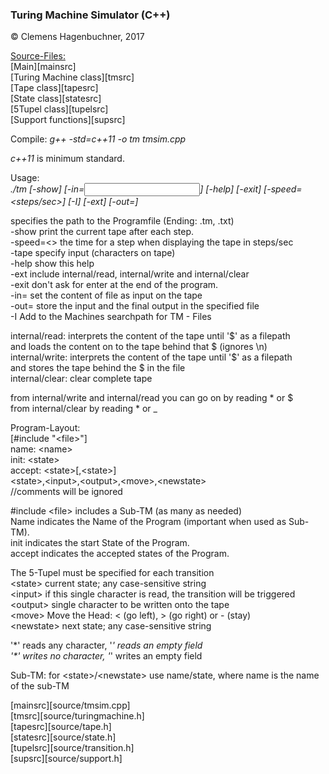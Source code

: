 ### Turing Machine Simulator (C++)

&copy; Clemens Hagenbuchner, 2017

<u>Source-Files:</u>  
[Main][mainsrc]  
[Turing Machine class][tmsrc]  
[Tape class][tapesrc]  
[State class][statesrc]  
[5Tupel class][tupelsrc]  
[Support functions][supsrc]  

Compile: *g++ -std=c++11 -o tm tmsim.cpp*

*c++11* is minimum standard.

Usage:  
*./tm <programfile> [-show] [-in=<input>] [-help] [-exit] [-speed=<steps/sec>] [-I<folder>] [-ext] [-out=<file>]*

<programfile>   specifies the path to the Programfile (Ending: .tm, .txt)  
-show           print the current tape after each step.  
-speed=<>       the time for a step when displaying the tape in steps/sec  
-tape           specify input (characters on tape)  
-help           show this help  
-ext            include internal/read, internal/write and internal/clear  
-exit           don't ask for enter at the end of the program.  
-in=<file>      set the content of file as input on the tape  
-out=<file>     store the input and the final output in the specified file  
-I<folder>      Add <folder> to the Machines searchpath for TM - Files  

internal/read: interprets the content of the tape until '$' as a filepath  
                and loads the content on to the tape behind that $ (ignores \n)  
internal/write: interprets the content of the tape until '$' as a filepath  
                and stores the tape behind the $ in the file  
internal/clear: clear complete tape  

from internal/write and internal/read you can go on by reading * or $  
from internal/clear by reading * or _  

Program-Layout:  
\[#include "&lt;file&gt;"\]  
name: &lt;name&gt;  
init: &lt;state&gt;  
accept: &lt;state&gt;[,&lt;state>]  
&lt;state&gt;,&lt;input&gt;,&lt;output&gt;,&lt;move&gt;,&lt;newstate&gt;  
//comments will be ignored  

#include &lt;file&gt; includes a Sub-TM (as many as needed)  
Name            indicates the Name of the Program (important when used as Sub-TM).  
init            indicates the start State of the Program.  
accept          indicates the accepted states of the Program.  

The 5-Tupel must be specified for each transition  
&lt;state&gt;         current state; any case-sensitive string  
&lt;input&gt;         if this single character is read, the transition will be triggered  
&lt;output&gt;        single character to be written onto the tape  
&lt;move&gt;          Move the Head: &lt; (go left), &gt; (go right) or - (stay)  
&lt;newstate&gt;      next state; any case-sensitive string  

'\*' reads any character, '_' reads an empty field  
'\*' writes no character, '_' writes an empty field  

Sub-TM: for &lt;state&gt;/&lt;newstate&gt; use name/state, where name is the name of the sub-TM

[mainsrc][source/tmsim.cpp]  
[tmsrc][source/turingmachine.h]  
[tapesrc][source/tape.h]  
[statesrc][source/state.h]  
[tupelsrc][source/transition.h]  
[supsrc][source/support.h]  